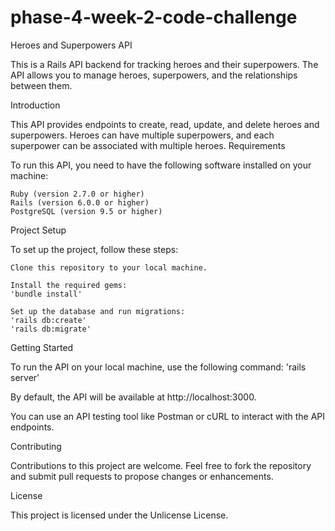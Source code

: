# phase-4-week-2-code-challenge
Heroes and Superpowers API

This is a Rails API backend for tracking heroes and their superpowers. The API allows you to manage heroes, superpowers, and the relationships between them.

Introduction

This API provides endpoints to create, read, update, and delete heroes and superpowers. Heroes can have multiple superpowers, and each superpower can be associated with multiple heroes.
Requirements

To run this API, you need to have the following software installed on your machine:

    Ruby (version 2.7.0 or higher)
    Rails (version 6.0.0 or higher)
    PostgreSQL (version 9.5 or higher)

Project Setup

To set up the project, follow these steps:

    Clone this repository to your local machine.

    Install the required gems:
    'bundle install'

    Set up the database and run migrations:
    'rails db:create'
    'rails db:migrate'

Getting Started

To run the API on your local machine, use the following command:
'rails server'

By default, the API will be available at http://localhost:3000.

You can use an API testing tool like Postman or cURL to interact with the API endpoints.

Contributing

Contributions to this project are welcome. Feel free to fork the repository and submit pull requests to propose changes or enhancements.

License

This project is licensed under the Unlicense License.
